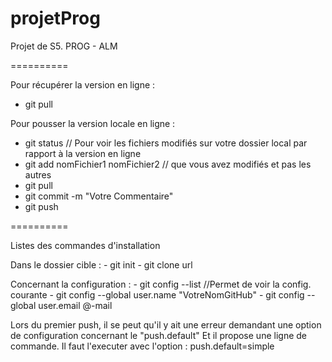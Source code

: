 projetProg
==========

Projet de S5. PROG - ALM

==========

Pour récupérer la version en ligne :
  - git pull

Pour pousser la version locale en ligne :
  - git status // Pour voir les fichiers modifiés sur votre dossier local par rapport à la version en ligne
  - git add nomFichier1 nomFichier2  // que vous avez modifiés et pas les autres
  - git pull
  - git commit -m "Votre Commentaire"
  - git push

==========

Listes des commandes d'installation

  Dans le dossier cible :
    - git init
    - git clone url

  Concernant la configuration :
    - git config --list //Permet de voir la config. courante
    - git config --global user.name "VotreNomGitHub"
    - git config --global user.email @-mail

Lors du premier push, il se peut qu'il y ait une erreur demandant une option de configuration concernant le "push.default"
Et il propose une ligne de commande. Il faut l'executer avec l'option : push.default=simple
